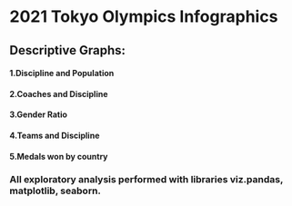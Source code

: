 # 2021 Tokyo Olympics Infographics
## Descriptive Graphs:
#### 1.Discipline and Population

#### 2.Coaches and Discipline

#### 3.Gender Ratio

#### 4.Teams and Discipline

#### 5.Medals won by country


### All exploratory analysis performed with libraries viz.pandas, matplotlib, seaborn.
